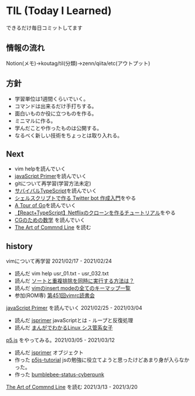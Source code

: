 # TIL (Today I Learned)
できるだけ毎日コミットしてます

## 情報の流れ
Notion(メモ)→koutag/til(分類)→zenn/qiita/etc(アウトプット)

## 方針
* 学習単位は1週間くらいでいく。
* コマンドは出来るだけ手打ちする。
* 面白いものか役に立つものを作る。
* ミニマルに作る。
* 学んだことや作ったものは公開する。
* なるべく新しい技術をちょっとは取り入れる。

## Next
* vim helpを読んでいく
* [javaScript Primer](https://jsprimer.net/)を読んでいく
* gitについて再学習(学習方法未定)
* [サバイバルTypeScript](https://book.yyts.org/)を読んでいく
* [シェルスクリプトで作る Twitter bot 作成入門](https://zenn.dev/mattn/books/bb181f3f4731920f29a5)をやる
* [A Tour of Go](https://go-tour-jp.appspot.com/list)を読んでいく
* [【React+TypeScript】Netflixのクローンを作るチュートリアル](https://zenn.dev/gunners6518/books/4c4672f32dd100)をやる
* [CGのための数学](https://zenn.dev/mebiusbox/books/132b654aa02124) を読んでいく
* [The Art of Commnd Line](https://github.com/jlevy/the-art-of-command-line/blob/master/README-ja.md) を読む

## history
vimについて再学習 2021/02/17 - 2021/02/24
* 読んだ vim help usr_01.txt - usr_032.txt
* 読んだ [ソートと重複排除を同時に実行する方法は？](https://vim.blue/sort-unique/)
* 読んだ [vimのinsert modeの全てのキーマップ一覧](https://qiita.com/34ro/items/6163f595785ae99a632a)
* 参加(ROM専) [第451回vimrc読書会](https://vim-jp.org/reading-vimrc/archive/451.html)

[javaScript Primer](https://jsprimer.net/) を読んでいく 2021/02/25 - 2021/03/04
* 読んだ [jsprimer](https://jsprimer.net/) javaScriptとは - ループと反復処理
* 読んだ [まんがでわかるLinux シス管系女子](https://system-admin-girl.com/)

[p5.js](ittps://p5js.jp/get-started/) をやってみる。2021/03/05 - 2021/03/12
* 読んだ [jsprimer](https://jsprimer.net/) オブジェクト
* 作った [p5js-tutorial](https://github.com/koutarn/p5js-tutorial) jsの勉強に役立てようと思ったけどあまり身が入らなかった。
* 作った [bumblebee-status-cyberpunk](https://github.com/koutarn/bumblebee-status-cyberpunk)

[The Art of Commnd Line](https://github.com/jlevy/the-art-of-command-line/blob/master/README-ja.md) を読む 2021/3/13 - 2021/3/20
